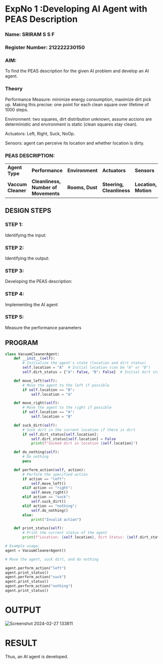 <h1>ExpNo 1 :Developing AI Agent with PEAS Description</h1>
<h3>Name: SRIRAM S S F</h3>
<h3>Register Number: 212222230150</h3>


<h3>AIM:</h3>

<p>To find the PEAS description for the given AI problem and develop an AI agent.</p>


<h3>Theory</h3>

<p>Performance Measure: minimize energy consumption, maximize dirt pick up. Making this precise:
one point for each clean square over lifetime of 1000 steps.

Environment: two squares, dirt distribution unknown, assume accions are deterministic and
environment is static (clean squares stay clean).

Actuators: Left, Right, Suck, NoOp.

Sensors: agent can perceive its location and whether location is dirty.</p>

<h3>PEAS DESCRIPTION:</h3>
<table>
  <tr>
    <td><strong>Agent Type</strong></td>
    <td><strong>Performance</strong></td>
     <td><strong>Environment</strong></td>
    <td><strong>Actuators</strong></td>
    <td><strong>Sensors</strong></td>
  </tr>
    <tr>
    <td><strong>Vaccum Cleaner</strong></td>
    <td><strong>Cleanliness, Number of Movements</strong></td>
     <td><strong>Rooms, Dust</strong></td>
    <td><strong>Steering, Cleanliness</strong></td>
    <td><strong>Location, Motion</strong></td>
  </tr>
</table>

## DESIGN STEPS
### STEP 1:
Identifying the input:
### STEP 2:
Identifying the output:
### STEP 3:
Developing the PEAS description:
### STEP 4:
Implementing the AI agent
### STEP 5:
Measure the performance parameters


## PROGRAM
```python
class VacuumCleanerAgent:
    def __init__(self):
        # Initialize the agent's state (location and dirt status)
        self.location = "A"  # Initial location (can be "A" or "B")
        self.dirt_status = {"A": False, "B": False}  # Initial dirt status (False means no dirt)

    def move_left(self):
        # Move the agent to the left if possible
        if self.location == "B":
            self.location = "A"

    def move_right(self):
        # Move the agent to the right if possible
        if self.location == "A":
            self.location = "B"

    def suck_dirt(self):
        # Suck dirt in the current location if there is dirt
        if self.dirt_status[self.location]:
            self.dirt_status[self.location] = False
            print(f"Sucked dirt in location {self.location}")

    def do_nothing(self):
        # Do nothing
        pass

    def perform_action(self, action):
        # Perform the specified action
        if action == "left":
            self.move_left()
        elif action == "right":
            self.move_right()
        elif action == "suck":
            self.suck_dirt()
        elif action == "nothing":
            self.do_nothing()
        else:
            print("Invalid action")

    def print_status(self):
        # Print the current status of the agent
        print(f"Location: {self.location}, Dirt Status: {self.dirt_status}")

# Example usage:
agent = VacuumCleanerAgent()

# Move the agent, suck dirt, and do nothing

agent.perform_action("left")
agent.print_status()
agent.perform_action("suck")
agent.print_status()
agent.perform_action("nothing")
agent.print_status()


```
# OUTPUT

![Screenshot 2024-02-27 133811](https://github.com/subikshan2006/19AI405ExpNo1/assets/139841805/210720af-15a6-47a5-acc4-65f62579e7c3)


# RESULT
Thus, an AI agent is developed.
